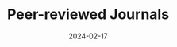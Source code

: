 ---
title: "Peer-reviewed Journals"
collection: publications
permalink: /publication/2024-reflection-agency
date: 2024-02-17
venue: 'Motivation Science'
paperurl: 'https://files.de-1.osf.io/v1/resources/jdh9m/providers/osfstorage/667544f2993d15011d049385?action=download&direct&version=1'
link: 'https://psycnet.apa.org/record/2024-91399-001'
materials: 'https://osf.io/fwh5t/'
prereg: 'https://osf.io/fwh5t/'
data: 'https://osf.io/fwh5t/'
citation: '<b>Zygar-Hoffmann, C.</b>, Hagemeyer, B., & Schönbrodt, F. D. (2024). The reflection of motive dispositions in everyday agentic motivational states. <i>Motivation Science, 10</i>(4), 379–386. <a href="https://doi.org/10.1037/mot0000344">https://doi.org/10.1037/mot0000344</a>.'
---